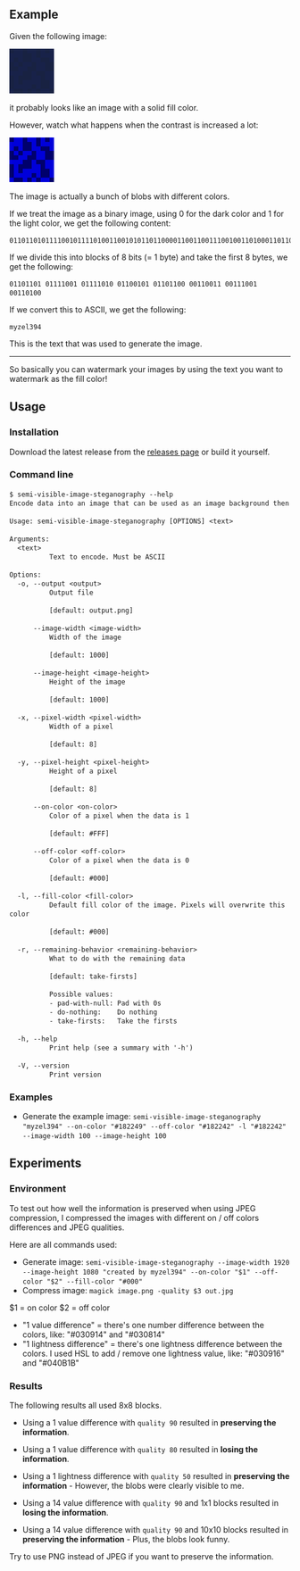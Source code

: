 ## Example

Given the following image:

![First example](first-example.png)

it probably looks like an image with a solid fill color.

However, watch what happens when the contrast is increased a lot:

![Second example](second-example.png)

The image is actually a bunch of blobs with different colors.

If we treat the image as a binary image, using 0 for the dark color and 1 for the light color, we get the following content:

```
0110110101111001011110100110010101101100001100110011100100110100011011010111100101111010011001010110
```

If we divide this into blocks of 8 bits (= 1 byte) and take the first 8 bytes, we get the following:

```
01101101 01111001 01111010 01100101 01101100 00110011 00111001 00110100
```

If we convert this to ASCII, we get the following:

```
myzel394
```

This is the text that was used to generate the image.

---

So basically you can watermark your images by using the text you want to watermark as the fill color!

## Usage

### Installation

Download the latest release from the [releases page](https://github.com/Myzel394/semi-visible-image-steganography/releases) or build it yourself.

### Command line

```
$ semi-visible-image-steganography --help
Encode data into an image that can be used as an image background then

Usage: semi-visible-image-steganography [OPTIONS] <text>

Arguments:
  <text>
          Text to encode. Must be ASCII

Options:
  -o, --output <output>
          Output file
          
          [default: output.png]

      --image-width <image-width>
          Width of the image
          
          [default: 1000]

      --image-height <image-height>
          Height of the image
          
          [default: 1000]

  -x, --pixel-width <pixel-width>
          Width of a pixel
          
          [default: 8]

  -y, --pixel-height <pixel-height>
          Height of a pixel
          
          [default: 8]

      --on-color <on-color>
          Color of a pixel when the data is 1
          
          [default: #FFF]

      --off-color <off-color>
          Color of a pixel when the data is 0
          
          [default: #000]

  -l, --fill-color <fill-color>
          Default fill color of the image. Pixels will overwrite this color
          
          [default: #000]

  -r, --remaining-behavior <remaining-behavior>
          What to do with the remaining data
          
          [default: take-firsts]

          Possible values:
          - pad-with-null: Pad with 0s
          - do-nothing:    Do nothing
          - take-firsts:   Take the firsts

  -h, --help
          Print help (see a summary with '-h')

  -V, --version
          Print version
```

### Examples

* Generate the example image: `semi-visible-image-steganography "myzel394" --on-color "#182249" --off-color "#182242" -l "#182242" --image-width 100 --image-height 100`

## Experiments

### Environment

To test out how well the information is preserved when using JPEG compression, I compressed the images with different on / off colors differences and JPEG qualities.

Here are all commands used:

* Generate image: `semi-visible-image-steganography --image-width 1920 --image-height 1080 "created by myzel394" --on-color "$1" --off-color "$2" --fill-color "#000"`
* Compress image: `magick image.png -quality $3 out.jpg`

$1 = on color
$2 = off color

* "1 value difference" = there's one number difference between the colors, like: "#030914" and "#030814"
* "1 lightness difference" = there's one lightness difference between the colors. I used HSL to add / remove one lightness value, like: "#030916" and "#040B1B" 


### Results

The following results all used 8x8 blocks.

* Using a 1 value difference with `quality 90` resulted in **preserving the information**.
* Using a 1 value difference with `quality 80` resulted in **losing the information**.
* Using a 1 lightness difference with `quality 50` resulted in **preserving the information** - However, the blobs were clearly visible to me.


* Using a 14 value difference with `quality 90` and 1x1 blocks resulted in **losing the information**.
* Using a 14 value difference with `quality 90` and 10x10 blocks resulted in **preserving the information** - Plus, the blobs look funny.


Try to use PNG instead of JPEG if you want to preserve the information.
